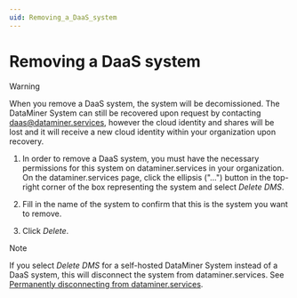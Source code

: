 ```yaml
---
uid: Removing_a_DaaS_system
---
```


# Removing a DaaS system


> [!WARNING]
> When you remove a DaaS system, the system will be decomissioned. The DataMiner System can still be recovered upon request by contacting [daas@dataminer.services](mailto:daas@dataminer.services), however the cloud identity and shares will be lost and it will receive a new cloud identity within your organization upon recovery.

1. In order to remove a DaaS system, you must have the necessary permissions for this system on dataminer.services in your organization. On the dataminer.services page, click the ellipsis ("...") button in the top-right corner of the box representing the system and select *Delete DMS*. 

1. Fill in the name of the system to confirm that this is the system you want to remove.

1. Click *Delete*.

> [!NOTE]
> If you select *Delete DMS* for a self-hosted DataMiner System instead of a DaaS system, this will disconnect the system from dataminer.services. See [Permanently disconnecting from dataminer.services](xref:Disconnecting_from_dataminer.services#permanently-disconnecting-from-dataminerservices).
